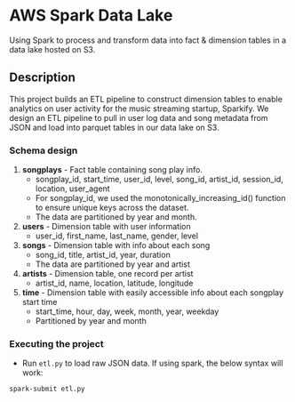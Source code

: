 # AWS Spark Data Lake

Using Spark to process and transform data into fact & dimension tables in a data lake hosted on S3.

## Description

This project builds an ETL pipeline to construct dimension tables to enable analytics on user activity for the music streaming startup, Sparkify. We design an ETL pipeline to pull in user log data and song metadata from JSON and load into parquet tables in our data lake on S3.

### Schema design

1. **songplays** - Fact table containing song play info. 
    - songplay_id, start_time, user_id, level, song_id, artist_id, session_id, location, user_agent
    - For songplay_id, we used the monotonically_increasing_id() function to ensure unique keys across the dataset.
    - The data are partitioned by year and month.
2. **users** - Dimension table with user information
    - user_id, first_name, last_name, gender, level
3. **songs** - Dimension table with info about each song
    - song_id, title, artist_id, year, duration
    - The data are partitioned by year and artist
4. **artists** - Dimension table, one record per artist
    - artist_id, name, location, latitude, longitude
5. **time** - Dimension table with easily accessible info about each songplay start time
    - start_time, hour, day, week, month, year, weekday
    - Partitioned by year and month

### Executing the project

* Run `etl.py` to load raw JSON data. If using spark, the below syntax will work:

```
spark-submit etl.py
```

